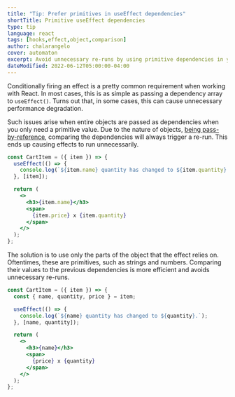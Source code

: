 ```yaml
---
title: "Tip: Prefer primitives in useEffect dependencies"
shortTitle: Primitive useEffect dependencies
type: tip
language: react
tags: [hooks,effect,object,comparison]
author: chalarangelo
cover: automaton
excerpt: Avoid unnecessary re-runs by using primitive dependencies in your React effect.
dateModified: 2022-06-12T05:00:00-04:00
---
```


Conditionally firing an effect is a pretty common requirement when working with React. In most cases, this is as simple as passing a dependency array to `useEffect()`. Turns out that, in some cases, this can cause unnecessary performance degradation.

Such issues arise when entire objects are passed as dependencies when you only need a primitive value. Due to the nature of objects, [being pass-by-reference](/articles/s/javascript-pass-by-reference-or-pass-by-value), comparing the dependencies will always trigger a re-run. This ends up causing effects to run unnecessarily.

```jsx
const CartItem = ({ item }) => {
  useEffect(() => {
    console.log(`${item.name} quantity has changed to ${item.quantity}.`);
  }, [item]);

  return (
    <>
      <h3>{item.name}</h3>
      <span>
        {item.price} x {item.quantity}
      </span>
    </>
  );
};
```

The solution is to use only the parts of the object that the effect relies on. Oftentimes, these are primitives, such as strings and numbers. Comparing their values to the previous dependencies is more efficient and avoids unnecessary re-runs.

```jsx
const CartItem = ({ item }) => {
  const { name, quantity, price } = item;

  useEffect(() => {
    console.log(`${name} quantity has changed to ${quantity}.`);
  }, [name, quantity]);

  return (
    <>
      <h3>{name}</h3>
      <span>
        {price} x {quantity}
      </span>
    </>
  );
};
```
